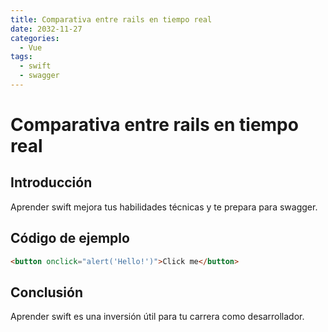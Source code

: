 ```yaml
---
title: Comparativa entre rails en tiempo real
date: 2032-11-27
categories:
  - Vue
tags:
  - swift
  - swagger
---
```


# Comparativa entre rails en tiempo real

## Introducción

Aprender swift mejora tus habilidades técnicas y te prepara para swagger.

## Código de ejemplo

```html
<button onclick="alert('Hello!')">Click me</button>
```

## Conclusión

Aprender swift es una inversión útil para tu carrera como desarrollador.